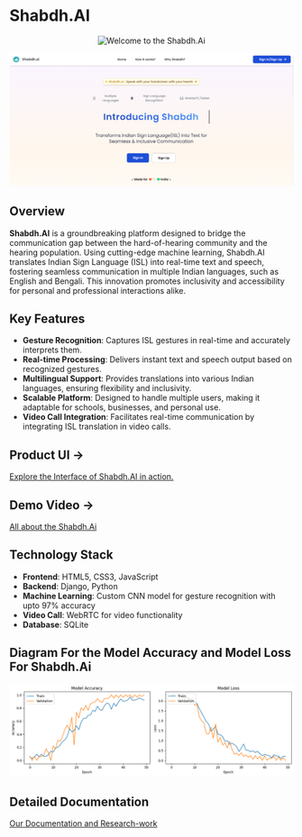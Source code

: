 # Shabdh.AI
<p align="center">
  <img src="https://readme-typing-svg.herokuapp.com?color=45ffaa&size=40&width=900&height=80&lines=Welcome-to-the-Shabdh.Ai" alt="Welcome to the Shabdh.Ai"/>
</p>

![Shabdh.AI Logo](./Front-Page_Shabdh.png)

## Overview

**Shabdh.AI** is a groundbreaking platform designed to bridge the communication gap between the hard-of-hearing community and the hearing population. Using cutting-edge machine learning, Shabdh.AI translates Indian Sign Language (ISL) into real-time text and speech, fostering seamless communication in multiple Indian languages, such as English and Bengali. This innovation promotes inclusivity and accessibility for personal and professional interactions alike.

## Key Features

- **Gesture Recognition**: Captures ISL gestures in real-time and accurately interprets them.
- **Real-time Processing**: Delivers instant text and speech output based on recognized gestures.
- **Multilingual Support**: Provides translations into various Indian languages, ensuring flexibility and inclusivity.
- **Scalable Platform**: Designed to handle multiple users, making it adaptable for schools, businesses, and personal use.
- **Video Call Integration**: Facilitates real-time communication by integrating ISL translation in video calls.

## Product UI →

[Explore the Interface of  Shabdh.AI in action.](https://www.figma.com/proto/I9NrfRdIvWJap3ormr1v5N/Shabdh.ai?node-id=1-2&node-type=FRAME&t=Qy9Mya51ASK0GVYx-1&scaling=scale-down&content-scaling=fixed&page-id=0%3A1&starting-point-node-id=1%3A2)

## Demo Video →

[All about the Shabdh.Ai](https://youtu.be/3lr__5hgrkk?si=jX9JEbZikOXRm39y)

## Technology Stack

- **Frontend**: HTML5, CSS3, JavaScript
- **Backend**: Django, Python
- **Machine Learning**: Custom CNN model for gesture recognition with  upto 97% accuracy
- **Video Call**: WebRTC for video functionality
- **Database**: SQLite 

## Diagram For the  Model Accuracy and Model Loss For Shabdh.Ai
![Shabdh.AI Logo](./Comparison.png)

## Detailed Documentation
[Our Documentation and Research-work](https://drive.google.com/file/d/1lXu7cFUXcC9C43HRTHJFl3oHjLbJvxbB/view?usp=drive_link)
